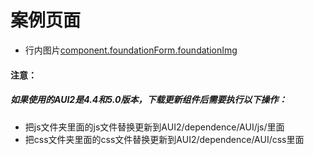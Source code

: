 # 案例页面 
 - 行内图片[component.foundationForm.foundationImg](https://pc.awebide.com/#/foundationImg/Demo/Foundation/foundationImg?title=%E8%A1%8C%E5%86%85%E5%9B%BE%E7%89%87&pageId=foundationImg)
 
#### 注意：
##### 如果使用的AUI2是4.4和5.0版本，下载更新组件后需要执行以下操作：
- 把js文件夹里面的js文件替换更新到AUI2/dependence/AUI/js/里面
- 把css文件夹里面的css文件替换更新到AUI2/dependence/AUI/css里面